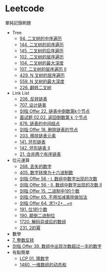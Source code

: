 # Leetcode
單純記錄刷題

* Tree
  * [94.  二叉树的中序遍历](https://leetcode-cn.com/problems/binary-tree-inorder-traversal/)
  * [144. 二叉树的前序遍历](https://leetcode-cn.com/problems/binary-tree-preorder-traversal/)
  * [145. 二叉树的后序遍历](https://leetcode-cn.com/problems/binary-tree-postorder-traversal/)
  * [102. 二叉树的层序遍历](https://leetcode-cn.com/problems/binary-tree-level-order-traversal/)
  * [104. 二叉树的最大深度](https://leetcode-cn.com/problems/maximum-depth-of-binary-tree/)
  * [107. 二叉树的层序遍历 II](https://leetcode-cn.com/problems/binary-tree-level-order-traversal-ii/)
  * [429. N 叉树的层序遍历](https://leetcode-cn.com/problems/n-ary-tree-level-order-traversal/)
  * [559. N 叉树的最大深度](https://leetcode-cn.com/problems/maximum-depth-of-n-ary-tree/)
  * [226. 翻转二叉树](https://leetcode-cn.com/problems/invert-binary-tree/)
* Link List
  * [206. 反转链表](https://leetcode-cn.com/problems/reverse-linked-list/)
  * [707. 设计链表](https://leetcode-cn.com/problems/design-linked-list/)
  * [剑指 Offer 22. 链表中倒数第k个节点](https://leetcode-cn.com/problems/lian-biao-zhong-dao-shu-di-kge-jie-dian-lcof/)
  * [面试题 02.02. 返回倒数第 k 个节点](https://leetcode-cn.com/problems/kth-node-from-end-of-list-lcci/)
  * [876. 链表的中间结点](https://leetcode-cn.com/problems/middle-of-the-linked-list/)
  * [剑指 Offer 18. 删除链表的节点](https://leetcode-cn.com/problems/shan-chu-lian-biao-de-jie-dian-lcof/)
  * [203. 移除链表元素](https://leetcode-cn.com/problems/remove-linked-list-elements/)
  * [141. 环形链表](https://leetcode-cn.com/problems/linked-list-cycle/)
  * [142. 环形链表 II](https://leetcode-cn.com/problems/linked-list-cycle-ii/)
  * [21. 合并两个有序链表](https://leetcode-cn.com/problems/merge-two-sorted-lists/)
* 位元運算
  * [268. 丢失的数字](https://leetcode-cn.com/problems/missing-number/) 
  * [405. 数字转换为十六进制数](https://leetcode-cn.com/problems/convert-a-number-to-hexadecimal/)
  * [剑指 Offer 56 - I. 数组中数字出现的次数](https://leetcode-cn.com/problems/shu-zu-zhong-shu-zi-chu-xian-de-ci-shu-lcof/)
  * [剑指 Offer 56 - II. 数组中数字出现的次数 II](https://leetcode-cn.com/problems/shu-zu-zhong-shu-zi-chu-xian-de-ci-shu-ii-lcof/)
  * [剑指 Offer 15. 二进制中1的个数](https://leetcode-cn.com/problems/er-jin-zhi-zhong-1de-ge-shu-lcof/)
  * [剑指 Offer 65. 不用加减乘除做加法](https://leetcode-cn.com/problems/bu-yong-jia-jian-cheng-chu-zuo-jia-fa-lcof/submissions/)
  * [剑指 Offer 64. 求1+2+…+n](https://leetcode-cn.com/problems/qiu-12n-lcof/)
  * [191. 位1的个数](https://leetcode-cn.com/problems/number-of-1-bits/)
  * [190. 颠倒二进制位](https://leetcode-cn.com/problems/reverse-bits/)
  * [1720. 解码异或后的数组](https://leetcode-cn.com/problems/decode-xored-array/)
  * [231. 2的幂](https://leetcode-cn.com/problems/power-of-two/)
* 數學
 * [7. 整数反转](https://leetcode-cn.com/problems/reverse-integer/)
 * [剑指 Offer 39. 数组中出现次数超过一半的数字](https://leetcode-cn.com/problems/shu-zu-zhong-chu-xian-ci-shu-chao-guo-yi-ban-de-shu-zi-lcof/)
* 有點簡單
  * [LCP 01. 猜数字](https://leetcode-cn.com/problems/guess-numbers/)
  * [1480. 一维数组的动态和](https://leetcode-cn.com/problems/running-sum-of-1d-array/)
